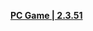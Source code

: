 **[PC Game | 2.3.51](https://autopatchos.starrails.com/client/Beta/20240614195024_Wa3GBOJIRMB94tXB/StarRail_2.3.51.zip)**
